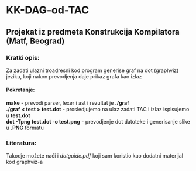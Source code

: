 # KK-DAG-od-TAC
## Projekat iz predmeta Konstrukcija Kompilatora (Matf, Beograd)


### Kratki opis:
Za zadati ulazni troadresni kod program generise graf na dot (graphviz) jeziku, koji nakon prevodjenja daje prikaz grafa kao izlaz

#### Pokretanje:
**make** - prevodi parser, lexer i ast i rezultat je **./graf** <br>
**./graf < test > test.dot** - prosledjujemo na ulaz zadati TAC i izlaz ispisujemo u **test.dot** <br>
**dot -Tpng test.dot -o test.png** - prevodjenje dot datoteke i generisanje slike u **.PNG** formatu <be>
  
### Literatura:
Takodje možete naći i *dotguide.pdf* koji sam koristio kao dodatni materijal kod graphviz-a
